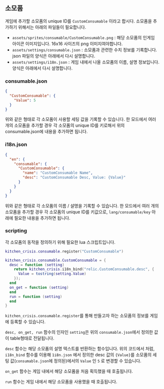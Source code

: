 
## 소모품

게임에 추가할 소모품의 unique ID를 `CustomConsumable` 이라고 합시다. 소모품을 추가하기 위해서는 아래의 파일들이 필요합니다.

- `assets/sprites/consumable/CustomConsumable.png` : 해당 소모품의 인게임 아이콘 이미지입니다. 16x16 사이즈의 png 이미지여야합니다.
- `assets/settings/consumable.json` : 소모품과 관련한 수치 정보를 기록합니다. json 파일의 양식은 아래에서 다시 설명합니다.
- `assets/settings/i18n.json` : 게임 내에서 나올 소모품의 이름, 설명 정보입니다. 양식은 아래에서 다시 설명합니다.

### consumable.json

```json
{
  "CustomConsumable": {
    "Value": 5
  }
}
```

위와 같은 형태로 각 소모품이 사용할 세팅 값을 기록할 수 있습니다. 한 모드에서 여러 개의 소모품을 추가할 경우 각 소모품의 unique ID를 키로해서 위의 consumable.json에 내용을 추가하면 됩니다.

### i18n.json

```json
{
  "en": {
    "consumable": {
      "CustomConsumable": {
        "name": "CustomConsumable Name",
        "desc": "CustomConsumable Desc, Value: {Value}"
      }
    }
  } 
}
```

위와 같은 형태로 각 소모품의 이름 / 설명을 기록할 수 있습니다. 한 모드에서 여러 개의 소모품을 추가할 경우 각 소모품의 unique ID를 키값으로, `lang/consumable/key` 아래에 필요한 내용을 추가하면 됩니다.

### scripting

각 소모품의 동작을 정의하기 위해 필요한 lua 스크립트입니다.

```lua
kitchen_crisis.consumable.register("CustomConsumable")

kitchen_crisis.consumable.CustomConsumable = {
  desc = function (setting)
    return kitchen_crisis.i18n_bind("relic.CustomConsumable.desc", {
      Value = tostring(setting.Value)
    });
  end
  on_get = function (setting)
  end
  run = function (setting)
  end
}
```

`kitchen_crisis.consumable.register`를 통해 만들고자 하는 소모품의 정보를 게임에 등록할 수 있습니다.

`desc, on_get, run` 함수의 인자인 `setting`은 위의 `consumable.json`에서 정의한 값이 table형태로 전달됩니다.

`desc` 함수는 해당 소모품의 설명 텍스트를 반환하는 함수입니다. 위의 코드에서 처럼, `i18n_bind` 함수를 이용해 `1i8n.json` 에서 정의한 desc 값의 `{Value}`를 소모품의 세팅 값(`consumable.json`에 정의된)에서의 `Value` 인 `5` 로 변경할 수 있습니다.

`on_get` 함수는 게임 내에서 해당 소모품을 처음 획득했을 때 호출됩니다.

`run` 함수는 게임 내에서 해당 소모품을 사용했을 때 호출됩니다.

